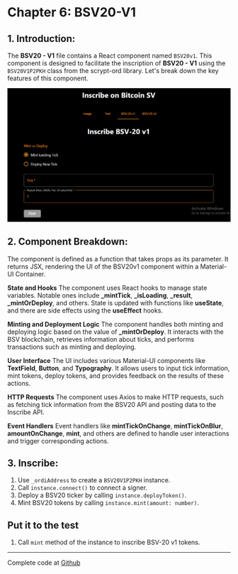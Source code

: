 # Chapter 6: BSV20-V1 

## 1. Introduction:
The **BSV20 - V1** file contains a React component named `BSV20v1`. 
This component is designed to facilitate the inscription of **BSV20 - V1** using the `BSV20V1P2PKH` class from the scrypt-ord library. 
Let's break down the key features of this component.

![Inscribe BSV-20 v1](https://github.com/sCrypt-Inc/image-hosting/blob/master/learn-scrypt-courses/course-04/4.png?raw=true)

## 2. Component Breakdown:

The component is defined as a function that takes props as its parameter. It returns JSX, rendering the UI of the BSV20v1 component within a Material-UI Container.

**State and Hooks**
The component uses React hooks to manage state variables. Notable ones include **_mintTick**, **_isLoading**, **_result**, **_mintOrDeploy**, and others. State is updated with functions like **useState**, and there are side effects using the **useEffect** hooks.

**Minting and Deployment Logic**
The component handles both minting and deploying logic based on the value of **_mintOrDeploy**. It interacts with the BSV blockchain, retrieves information about ticks, and performs transactions such as minting and deploying.

**User Interface**
The UI includes various Material-UI components like **TextField**, **Button**, and **Typography**. It allows users to input tick information, mint tokens, deploy tokens, and provides feedback on the results of these actions.

**HTTP Requests**
The component uses Axios to make HTTP requests, such as fetching tick information from the BSV20 API and posting data to the Inscribe API.

**Event Handlers**
Event handlers like **mintTickOnChange**, **mintTickOnBlur**, **amountOnChange**, **mint**, and others are defined to handle user interactions and trigger corresponding actions.


## 3. Inscribe:

1. Use `_ordiAddress` to create a `BSV20V1P2PKH` instance.
2. Call `instance.connect()` to connect a signer.
3. Deploy a BSV20 ticker by calling `instance.deployToken()`.
4. Mint BSV20 tokens by calling `instance.mint(amount: number)`.


## Put it to the test

1. Call `mint` method of the instance to inscribe BSV-20 v1 tokens.

-----

Complete code at [Github](https://github.com/sCrypt-Inc/inscribe/blob/learn/src/bsv20v1.tsx)



